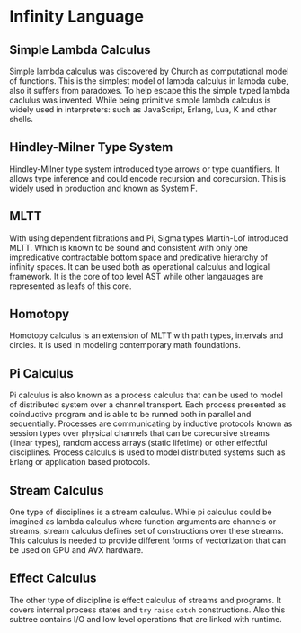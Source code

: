 Infinity Language
=================

Simple Lambda Calculus
----------------------

Simple lambda calculus was discovered by Church as computational model of functions.
This is the simplest model of lambda calculus in lambda cube, also it suffers from paradoxes.
To help escape this the simple typed lambda caclulus was invented. While being primitive
simple lambda calculus is widely used in interpreters: such as JavaScript, Erlang, Lua, K and other shells.

Hindley-Milner Type System
--------------------------

Hindley-Milner type system introduced type arrows or type quantifiers.
It allows type inference and could encode recursion and corecursion.
This is widely used in production and known as System F.

MLTT
----

With using dependent fibrations and Pi, Sigma types Martin-Lof introduced MLTT.
Which is known to be sound and consistent with only one impredicative contractable
bottom space and predicative hierarchy of infinity spaces. It can be used both as
operational calculus and logical framework. It is the core of top level AST while
other langauages are represented as leafs of this core.

Homotopy
--------

Homotopy calculus is an extension of MLTT with path types, intervals and circles.
It is used in modeling contemporary math foundations.

Pi Calculus
-----------

Pi calculus is also known as a process calculus that can be used to model of distributed system
over a channel transport. Each process presented as coinductive program and is able
to be runned both in parallel and sequentially. Processes are communicating by inductive protocols
known as session types over physical channels that can be corecursive streams (linear types),
random access arrays (static lifetime) or other effectful disciplines. Process calculus
is used to model distributed systems such as Erlang or application based protocols.

Stream Calculus
---------------

One type of disciplines is a stream calculus. While pi calculus could be imagined as
lambda calculus where function arguments are channels or streams, stream calculus defines set
of constructions over these streams. This calculus is needed to provide different forms
of vectorization that can be used on GPU and AVX hardware.

Effect Calculus
---------------

The other type of discipline is effect calculus of streams and programs. It covers internal
process states and `try` `raise` `catch` constructions. Also this subtree contains I/O and
low level operations that are linked with runtime.

